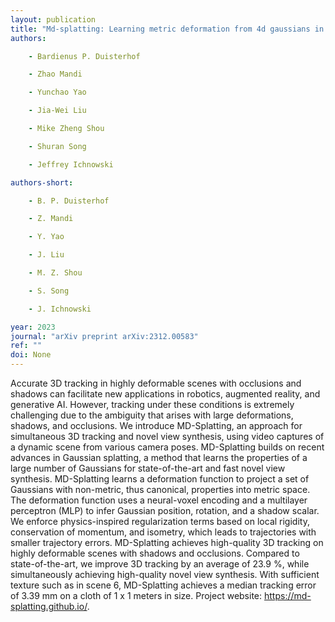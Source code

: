 ```yaml
---
layout: publication
title: "Md-splatting: Learning metric deformation from 4d gaussians in highly deformable scenes"
authors:

    - Bardienus P. Duisterhof

    - Zhao Mandi

    - Yunchao Yao

    - Jia-Wei Liu

    - Mike Zheng Shou

    - Shuran Song

    - Jeffrey Ichnowski

authors-short:

    - B. P. Duisterhof

    - Z. Mandi

    - Y. Yao

    - J. Liu

    - M. Z. Shou

    - S. Song

    - J. Ichnowski

year: 2023
journal: "arXiv preprint arXiv:2312.00583"
ref: ""
doi: None
---
```


Accurate 3D tracking in highly deformable scenes with occlusions and shadows can facilitate new applications in robotics, augmented reality, and generative AI. However, tracking under these conditions is extremely challenging due to the ambiguity that arises with large deformations, shadows, and occlusions. We introduce MD-Splatting, an approach for simultaneous 3D tracking and novel view synthesis, using video captures of a dynamic scene from various camera poses. MD-Splatting builds on recent advances in Gaussian splatting, a method that learns the properties of a large number of Gaussians for state-of-the-art and fast novel view synthesis. MD-Splatting learns a deformation function to project a set of Gaussians with non-metric, thus canonical, properties into metric space. The deformation function uses a neural-voxel encoding and a multilayer perceptron (MLP) to infer Gaussian position, rotation, and a shadow scalar. We enforce physics-inspired regularization terms based on local rigidity, conservation of momentum, and isometry, which leads to trajectories with smaller trajectory errors. MD-Splatting achieves high-quality 3D tracking on highly deformable scenes with shadows and occlusions. Compared to state-of-the-art, we improve 3D tracking by an average of 23.9 %, while simultaneously achieving high-quality novel view synthesis. With sufficient texture such as in scene 6, MD-Splatting achieves a median tracking error of 3.39 mm on a cloth of 1 x 1 meters in size. Project website: https://md-splatting.github.io/.
    